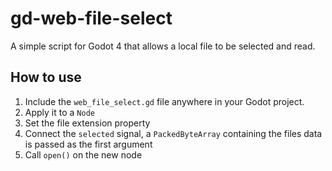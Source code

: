 # gd-web-file-select

A simple script for Godot 4 that allows a local file to be selected and read.

## How to use

1. Include the `web_file_select.gd` file anywhere in your Godot project.
2. Apply it to a `Node`
3. Set the file extension property
4. Connect the `selected` signal, a `PackedByteArray` containing the files data is passed as the first argument
5. Call `open()` on the new node
